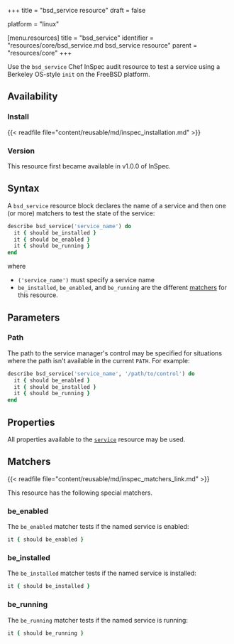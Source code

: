 +++
title = "bsd_service resource"
draft = false

platform = "linux"

[menu.resources]
    title = "bsd_service"
    identifier = "resources/core/bsd_service.md bsd_service resource"
    parent = "resources/core"
+++

Use the `bsd_service` Chef InSpec audit resource to test a service using a Berkeley OS-style `init` on the FreeBSD platform.

## Availability

### Install

{{< readfile file="content/reusable/md/inspec_installation.md" >}}

### Version

This resource first became available in v1.0.0 of InSpec.

## Syntax

A `bsd_service` resource block declares the name of a service and then one (or more) matchers to test the state of the service:

```ruby
describe bsd_service('service_name') do
  it { should be_installed }
  it { should be_enabled }
  it { should be_running }
end
```

where

- `('service_name')` must specify a service name
- `be_installed`, `be_enabled`, and `be_running` are the different [matchers](#matchers) for this resource.

## Parameters

### Path

The path to the service manager's control may be specified for situations where the path isn't available in the current `PATH`. For example:

```ruby
describe bsd_service('service_name', '/path/to/control') do
  it { should be_enabled }
  it { should be_installed }
  it { should be_running }
end
```

## Properties

All properties available to the [`service`](/resources/core/service/) resource may be used.

## Matchers

{{< readfile file="content/reusable/md/inspec_matchers_link.md" >}}

This resource has the following special matchers.

### be_enabled

The `be_enabled` matcher tests if the named service is enabled:

```ruby
it { should be_enabled }
```

### be_installed

The `be_installed` matcher tests if the named service is installed:

```ruby
it { should be_installed }
```

### be_running

The `be_running` matcher tests if the named service is running:

```ruby
it { should be_running }
```
